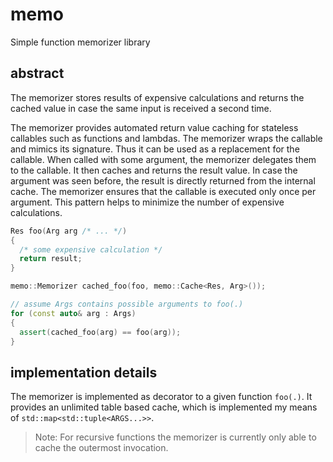 # memo

Simple function memorizer library

## abstract

The memorizer stores results of expensive calculations and returns the cached value in case the same input is received a second time.

The memorizer provides automated return value caching for stateless callables such as functions and lambdas. The memorizer wraps the callable and mimics its signature. Thus it can be used as a replacement for the callable. When called with some argument, the memorizer delegates them to the callable. It then caches and returns the result value. In case the argument was seen before, the result is directly returned from the internal cache. The memorizer ensures that the callable is executed only once per argument. This pattern helps to minimize the number of expensive calculations.

```C++
Res foo(Arg arg /* ... */)
{
  /* some expensive calculation */
  return result;
}

memo::Memorizer cached_foo(foo, memo::Cache<Res, Arg>());

// assume Args contains possible arguments to foo(.)
for (const auto& arg : Args)
{
  assert(cached_foo(arg) == foo(arg));
}
```

## implementation details

The memorizer is implemented as decorator to a given function `foo(.)`. It provides an unlimited table based cache, which is implemented my means of `std::map<std::tuple<ARGS...>>`.

> Note: For recursive functions the memorizer is currently only able to cache the outermost invocation.

